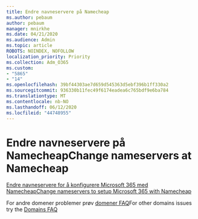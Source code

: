 ```yaml
---
title: Endre navneservere på Namecheap
ms.author: pebaum
author: pebaum
manager: mnirkhe
ms.date: 04/21/2020
ms.audience: Admin
ms.topic: article
ROBOTS: NOINDEX, NOFOLLOW
localization_priority: Priority
ms.collection: Adm_O365
ms.custom:
- "5865"
- "14"
ms.openlocfilehash: 39bf44303ae7d659d545363d5ebf396b1ff330a2
ms.sourcegitcommit: 936330b11fec49f6174eadea6c765bdf9e6ba784
ms.translationtype: MT
ms.contentlocale: nb-NO
ms.lasthandoff: 06/12/2020
ms.locfileid: "44748955"
---
```

# <a name="change-nameservers-at-namecheap"></a><span data-ttu-id="de545-102">Endre navneservere på Namecheap</span><span class="sxs-lookup"><span data-stu-id="de545-102">Change nameservers at Namecheap</span></span>

[<span data-ttu-id="de545-103">Endre navneservere for å konfigurere Microsoft 365 med Namecheap</span><span class="sxs-lookup"><span data-stu-id="de545-103">Change nameservers to setup Microsoft 365 with Namecheap</span></span>](https://docs.microsoft.com/microsoft-365/admin/dns/change-nameservers-at-namecheap?view=o365-worldwide)

<span data-ttu-id="de545-104">For andre domener problemer prøv [domener FAQ](https://docs.microsoft.com/microsoft-365/admin/setup/domains-faq?view=o365-worldwide)</span><span class="sxs-lookup"><span data-stu-id="de545-104">For other domains issues try the [Domains FAQ](https://docs.microsoft.com/microsoft-365/admin/setup/domains-faq?view=o365-worldwide)</span></span>